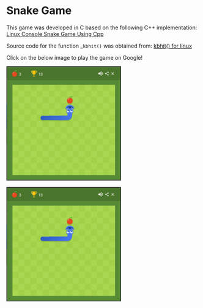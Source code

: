 # Snake Game
This game was developed in C based on the following C++ implementation: [Linux Console Snake Game Using Cpp](http://www.bitforestinfo.com/2018/01/linux-console-snake-game-using-cpp.html)

Source code for the function \_`kbhit()` was obtained from: [kbhit() for linux](https://cboard.cprogramming.com/c-programming/63166-kbhit-linux.html)

Click on the below image to play the game on Google!

[<img src="https://github.com/joe019/Snake-Game/blob/master/images/snakeGoogle.png" width="300">](https://www.google.com/search?q=snake+game)

<a href="https://www.google.com/search?q=snake+game" target="_blank"><img src="https://github.com/joe019/Snake-Game/blob/master/images/snakeGoogle.png" width="300"></a> 
